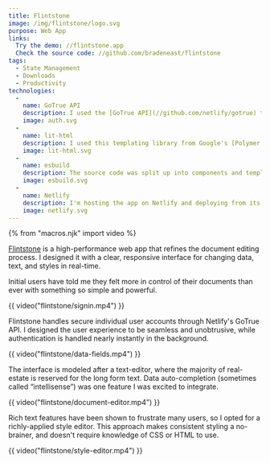 ```yaml
---
title: Flintstone
image: /img/flintstone/logo.svg
purpose: Web App
links:
  Try the demo: //flintstone.app
  Check the source code: //github.com/bradeneast/flintstone
tags:
  - State Management
  - Downloads
  - Productivity
technologies:
  - 
    name: GoTrue API
    description: I used the [GoTrue API](//github.com/netlify/gotrue) to handle user signup, authentication and custom user data. GoTrue is based on OAuth2 and JWT.
    image: auth.svg
  - 
    name: lit-html
    description: I used this templating library from Google's [Polymer Project](//polymer-project.org) to render a reactive user interface.
    image: lit-html.svg
  - 
    name: esbuild
    description: The source code was split up into components and templates, so [esbuild](//github.com/evanw/esbuild) was the fastest way to bundle and minify the application.
    image: esbuild.svg
  - 
    name: Netlify
    description: I'm hosting the app on Netlify and deploying from its GitHub repository.
    image: netlify.svg
---
```


{% from "macros.njk" import video %}

[Flintstone](//flintstone.app) is a high-performance web app that refines the document editing process. I designed it with a clear, responsive interface for changing data, text, and styles in real-time.

Initial users have told me they felt more in control of their documents than ever with something so simple and powerful.

{{ video("flintstone/signin.mp4") }}

Flintstone handles secure individual user accounts through Netlify's GoTrue API. I designed the user experience to be seamless and unobtrusive, while authentication is handled nearly instantly in the background.

{{ video("flintstone/data-fields.mp4") }}

The interface is modeled after a text-editor, where the majority of real-estate is reserved for the long form text. Data auto-completion (sometimes called &ldquo;intellisense&rdquo;) was one feature I was excited to integrate.

{{ video("flintstone/document-editor.mp4") }}

Rich text features have been shown to frustrate many users, so I opted for a richly-applied style editor. This approach makes consistent styling a no-brainer, and doesn't require knowledge of CSS or HTML to use.

{{ video("flintstone/style-editor.mp4") }}

